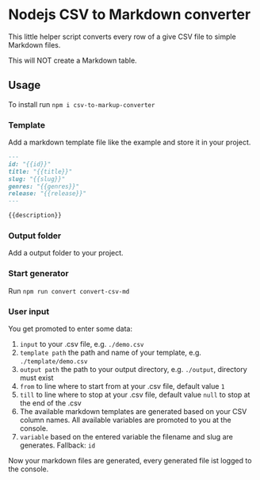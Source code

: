 # Nodejs CSV to Markdown converter

This little helper script converts every row of a give CSV file to simple Markdown files.

This will NOT create a Markdown table.

## Usage
To install run ```npm i csv-to-markup-converter```

### Template
Add a markdown template file like the example and store it in your project.
```markdown
---
id: "{{id}}"
title: "{{title}}"
slug: "{{slug}}"
genres: "{{genres}}"
release: "{{release}}"
---

{{description}}
```

### Output folder
Add a output folder to your project.

### Start generator
Run ```npm run convert convert-csv-md```

### User input

You get promoted to enter some data:

1. ``input`` to your .csv file, e.g. ``./demo.csv``
2. ``template path`` the path and name of your template, e.g. ``./template/demo.csv``
3. ``output path`` the path to your output directory, e.g. ``./output``, directory must exist
4. ``from`` to line where to start from at your .csv file, default value ``1``
5. ``till`` to line where to stop at your .csv file, default value ``null`` to stop at the end of the .csv
6. The available markdown templates are generated based on your CSV column names. All available variables are promoted to you at the console.
7. ``variable`` based on the entered variable the filename and slug are generates. Fallback: ``id``

Now your markdown files are generated, every generated file ist logged to the console.
